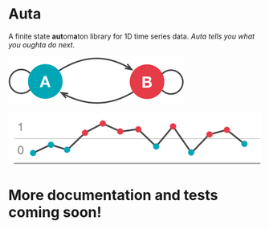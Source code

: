 # Auta

A finite state **aut**om**a**ton library for 1D time series data.  *Auta tells you what you oughta do next.*

![fsm](twostate_fsm.png)

![timeseries](twostate_ts.png)


# More documentation and tests coming soon!